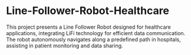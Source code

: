 # Line-Follower-Robot-Healthcare
This project presents a Line Follower Robot designed for healthcare applications, integrating LiFi technology for efficient data communication. The robot autonomously navigates along a predefined path in hospitals, assisting in patient monitoring and data sharing.
